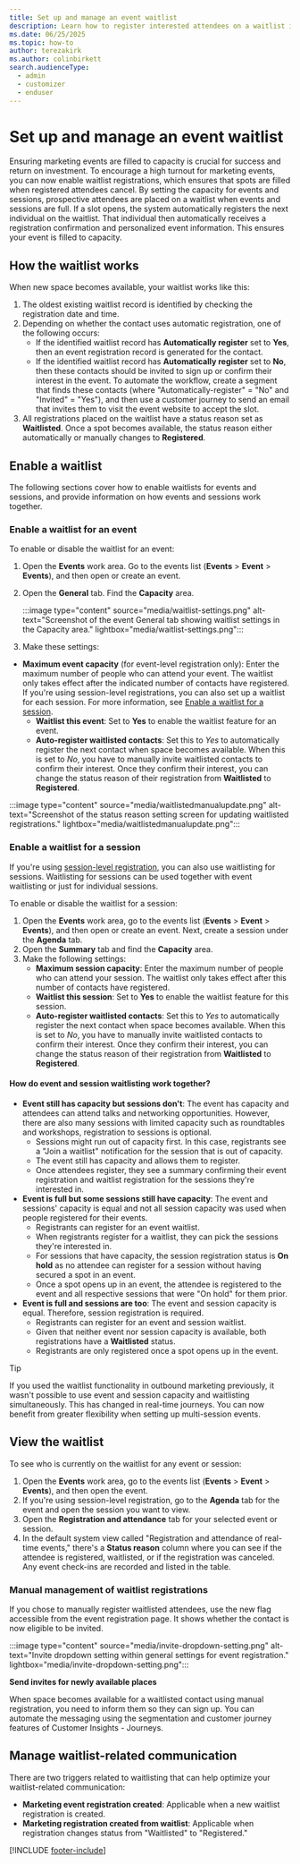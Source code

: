 ```yaml
---
title: Set up and manage an event waitlist 
description: Learn how to register interested attendees on a waitlist in Dynamics 365 Customer Insights - Journeys.
ms.date: 06/25/2025
ms.topic: how-to
author: terezakirk
ms.author: colinbirkett
search.audienceType: 
  - admin
  - customizer
  - enduser
---
```


# Set up and manage an event waitlist

Ensuring marketing events are filled to capacity is crucial for success and return on investment. To encourage a high turnout for marketing events, you can now enable waitlist registrations, which ensures that spots are filled when registered attendees cancel. By setting the capacity for events and sessions, prospective attendees are placed on a waitlist when events and sessions are full. If a slot opens, the system automatically registers the next individual on the waitlist. That individual then automatically receives a registration confirmation and personalized event information. This ensures your event is filled to capacity.

## How the waitlist works

When new space becomes available, your waitlist works like this:

1. The oldest existing waitlist record is identified by checking the registration date and time.
1. Depending on whether the contact uses automatic registration, one of the following occurs:
    - If the identified waitlist record has **Automatically register** set to **Yes**, then an event registration record is generated for the contact.
    - If the identified waitlist record has **Automatically register** set to **No**, then these contacts should be invited to sign up or confirm their interest in the event. To automate the workflow, create a segment that finds these contacts (where "Automatically-register" = "No" and "Invited" = "Yes"), and then use a customer journey to send an email that invites them to visit the event website to accept the slot.
1. All registrations placed on the waitlist have a status reason set as **Waitlisted**. Once a spot becomes available, the status reason either automatically or manually changes to **Registered**.

## Enable a waitlist

The following sections cover how to enable waitlists for events and sessions, and provide information on how events and sessions work together.

### Enable a waitlist for an event

To enable or disable the waitlist for an event:

1. Open the **Events** work area. Go to the events list (**Events** > **Event** > **Events**), and then open or create an event.
1. Open the **General** tab. Find the **Capacity** area.

    :::image type="content" source="media/waitlist-settings.png" alt-text="Screenshot of the event General tab showing waitlist settings in the Capacity area." lightbox="media/waitlist-settings.png":::

1. Make these settings:
  - **Maximum event capacity** (for event-level registration only): Enter the maximum number of people who can attend your event. The waitlist only takes effect after the indicated number of contacts have registered. If you're using session-level registrations, you can also set up a waitlist for each session. For more information, see [Enable a waitlist for a session](#enable-a-waitlist-for-a-session).
    - **Waitlist this event**: Set to **Yes** to enable the waitlist feature for an event.
    - **Auto-register waitlisted contacts**: Set this to *Yes* to automatically register the next contact when space becomes available. When this is set to *No*, you have to manually invite waitlisted contacts to confirm their interest. Once they confirm their interest, you can change the status reason of their registration from **Waitlisted** to **Registered**.

   :::image type="content" source="media/waitlistedmanualupdate.png" alt-text="Screenshot of the status reason setting screen for updating waitlisted registrations." lightbox="media/waitlistedmanualupdate.png":::

### Enable a waitlist for a session

If you're using [session-level registration](real-time-journeys-event-session.md), you can also use waitlisting for sessions. Waitlisting for sessions can be used together with event waitlisting or just for individual sessions.

To enable or disable the waitlist for a session:

1. Open the **Events** work area, go to the events list (**Events** > **Event** > **Events**), and then open or create an event. Next, create a session under the **Agenda** tab.
1. Open the **Summary** tab and find the **Capacity** area.
1. Make the following settings:
    - **Maximum session capacity**: Enter the maximum number of people who can attend your session. The waitlist only takes effect after this number of contacts have registered.
    - **Waitlist this session**: Set to **Yes** to enable the waitlist feature for this session.
    - **Auto-register waitlisted contacts**: Set this to *Yes* to automatically register the next contact when space becomes available. When this is set to *No*, you have to manually invite waitlisted contacts to confirm their interest. Once they confirm their interest, you can change the status reason of their registration from **Waitlisted** to **Registered**.
  
#### How do event and session waitlisting work together?

- **Event still has capacity but sessions don't**: The event has capacity and attendees can attend talks and networking opportunities. However, there are also many sessions with limited capacity such as roundtables and workshops, registration to sessions is optional.
    - Sessions might run out of capacity first. In this case, registrants see a "Join a waitlist" notification for the session that is out of capacity.
    - The event still has capacity and allows them to register.
    - Once attendees register, they see a summary confirming their event registration and waitlist registration for the sessions they're interested in.
- **Event is full but some sessions still have capacity**: The event and sessions' capacity is equal and not all session capacity was used when people registered for their events.
    - Registrants can register for an event waitlist.
    - When registrants register for a waitlist, they can pick the sessions they're interested in.
    - For sessions that have capacity, the session registration status is **On hold** as no attendee can register for a session without having secured a spot in an event.
    - Once a spot opens up in an event, the attendee is registered to the event and all respective sessions that were "On hold" for them prior.
- **Event is full and sessions are too**: The event and session capacity is equal. Therefore, session registration is required.
    - Registrants can register for an event and session waitlist.
    - Given that neither event nor session capacity is available, both registrations have a **Waitlisted** status.
    - Registrants are only registered once a spot opens up in the event.

> [!TIP]
> If you used the waitlist functionality in outbound marketing previously, it wasn't possible to use event and session capacity and waitlisting simultaneously. This has changed in real-time journeys. You can now benefit from greater flexibility when setting up multi-session events.
  
## View the waitlist

To see who is currently on the waitlist for any event or session:

1. Open the **Events** work area, go to the events list (**Events** > **Event** > **Events**), and then open the event.
1. If you're using session-level registration, go to the **Agenda** tab for the event and open the session you want to view.
1. Open the **Registration and attendance** tab for your selected event or session.
1. In the default system view called "Registration and attendance of real-time events," there's a **Status reason** column where you can see if the attendee is registered, waitlisted, or if the registration was canceled. Any event check-ins are recorded and listed in the table.

### Manual management of waitlist registrations

If you chose to manually register waitlisted attendees, use the new flag accessible from the event registration page. It shows whether the contact is now eligible to be invited.

:::image type="content" source="media/invite-dropdown-setting.png" alt-text="Invite dropdown setting within general settings for event registration." lightbox="media/invite-dropdown-setting.png":::

**Send invites for newly available places**

When space becomes available for a waitlisted contact using manual registration, you need to inform them so they can sign up. You can automate the messaging using the segmentation and customer journey features of Customer Insights - Journeys.

## Manage waitlist-related communication 

There are two triggers related to waitlisting that can help optimize your waitlist-related communication:

- **Marketing event registration created**: Applicable when a new waitlist registration is created.
- **Marketing registration created from waitlist**: Applicable when registration changes status from "Waitlisted" to "Registered."

[!INCLUDE [footer-include](./includes/footer-banner.md)]
